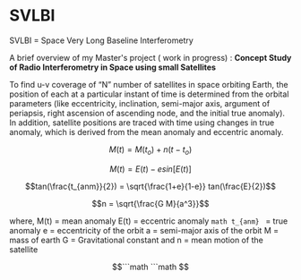 # SVLBI

SVLBI = Space Very Long Baseline Interferometry

A brief overview of my Master's project ( work in progress) :  **Concept Study of Radio Interferometry in Space using small Satellites**

To find u-v coverage of “N” number of satellites in space orbiting Earth, the position of each at
a particular instant of time is determined from the orbital parameters (like eccentricity, inclination,
semi-major axis, argument of periapsis, right ascension of ascending node, and the initial true
anomaly). In addition, satellite positions are traced with time using changes in true anomaly, which
is derived from the mean anomaly and eccentric anomaly.

```math
M(t) = M(t_o) + n (t-t_o)
```
```math
M(t) = E(t) - e sin[E(t)]
```
```math
tan(\frac{t_{anm}}{2}) = \sqrt{\frac{1+e}{1-e}} tan(\frac{E}{2})
```
```math
n = \sqrt{\frac{G M}{a^3}}
```
where, M(t) = mean anomaly
E(t) = eccentric anomaly
 ```math t_{anm} ``` = true anomaly
e = eccentricity of the orbit
a = semi-major axis of the orbit
M = mass of earth
G = Gravitational constant and
n = mean motion of the satellite




```math
```math
```math
